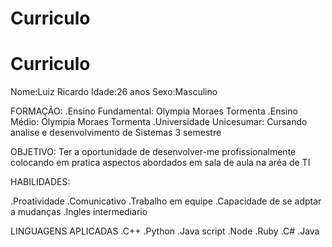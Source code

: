 # Curriculo

# Curriculo

Nome:Luiz Ricardo
Idade:26 anos
Sexo:Masculino

FORMAÇÃO:
.Ensino Fundamental: Olympia Moraes Tormenta
.Ensino Médio: Olympia Moraes Tormenta
.Universidade Unicesumar: Cursando analise e desenvolvimento de Sistemas 3 semestre

OBJETIVO:
Ter a oportunidade de desenvolver-me profissionalmente colocando em pratica aspectos abordados em sala de aula na aréa de TI

HABILIDADES:

.Proatividade
.Comunicativo
.Trabalho em equipe
.Capacidade de se adptar a mudanças
.Ingles intermediario

LINGUAGENS APLICADAS
.C++
.Python
.Java script
.Node
.Ruby
.C#
.Java
